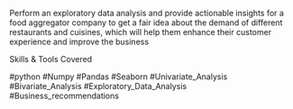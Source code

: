 
Perform an exploratory data analysis and provide actionable insights for a food aggregator company to get a fair idea about the demand of different restaurants and cuisines, which will help them enhance their customer experience and improve the business

Skills & Tools Covered

#python
#Numpy
#Pandas
#Seaborn
#Univariate_Analysis
#Bivariate_Analysis
#Exploratory_Data_Analysis
#Business_recommendations

